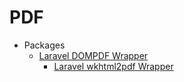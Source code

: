 # PDF
* Packages
    - [Laravel DOMPDF Wrapper](https://github.com/barryvdh/laravel-dompdf)
        - [Laravel wkhtml2pdf Wrapper](http://goo.gl/Xm1gXD)
